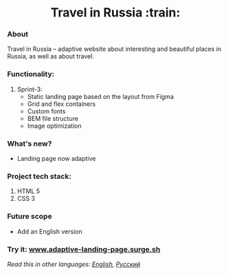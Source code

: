 <h1 align="center">Travel in Russia :train:</h1>

### About
Travel in Russia &ndash; adaptive website about interesting and beautiful places in Russia, as well as about travel.
### Functionality: 
1. Sprint-3:
    * Static landing page based on the layout from Figma
    * Grid and flex containers
    * Custom fonts
    * BEM file structure
    * Image optimization
### What's new?
  * Landing page now adaptive
### Project tech stack:
1. HTML 5
2. CSS 3
### Future scope
   * Add an English version
### Try it: www.adaptive-landing-page.surge.sh
*Read this in other languages: [English](README.md), [Русский](README.ru.md)*
